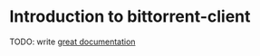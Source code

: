 # Introduction to bittorrent-client

TODO: write [great documentation](http://jacobian.org/writing/what-to-write/)
